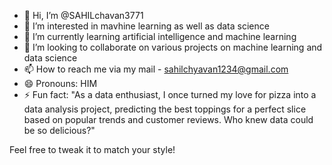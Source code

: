 - 👋 Hi, I’m @SAHILchavan3771
- 👀 I’m interested in mavhine learning as well as data science 
- 🌱 I’m currently learning artificial intelligence and machine learning
- 💞️ I’m looking to collaborate on various projects on machine learning and data science 
- 📫 How to reach me via my mail - sahilchyavan1234@gmail.com
- 😄 Pronouns: HIM
- ⚡ Fun fact: "As a data enthusiast, I once turned my love for pizza into a data analysis project, predicting the best toppings for a perfect slice based on popular trends and customer reviews. Who knew data could be so delicious?"

Feel free to tweak it to match your style!





<!---
SAHILchavan3771/SAHILchavan3771 is a ✨ special ✨ repository because its `README.md` (this file) appears on your GitHub profile.
You can click the Preview link to take a look at your changes.
--->
